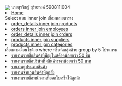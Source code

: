 <img align="center" src="https://sv1.picz.in.th/images/2018/11/14/3UxZbV.jpg">
นายสุรวิชญ์ สุริยะวงค์ 5908111004
<li><a href="https://surawit-suriyawong.000webhostapp.com/Menu02/menu02.php">Home</a></li>
Select แบบ inner join เชื่อมหลายตาราง 
<li><a href="https://surawit-suriyawong.000webhostapp.com/Menu02/join_1.php">order_details inner join products</a></li>
<li><a href="https://surawit-suriyawong.000webhostapp.com/Menu02/join_2.php">orders inner join employees</a></li>
<li><a href="https://surawit-suriyawong.000webhostapp.com/Menu02/join_3.php">order_details inner join orders</a></li>
<li><a href="https://surawit-suriyawong.000webhostapp.com/Menu02/join_4.php">products inner join suppliers</a></li>
<li><a href="https://surawit-suriyawong.000webhostapp.com/Menu02/join_5.php">products inner join categories</a></li>
เลือกตามเงื่อนไขด้วย where หรือจัดกลุ่มด้วย group by 5 โปรแกรม 
<li><a href="https://surawit-suriyawong.000webhostapp.com/Menu02/join_groupby1.php">รายงานรายชื่อสินค้าที่มีอยู่ในสต็อคน้อยกว่า 50 ชิ้น</a></li>
<li><a href="https://surawit-suriyawong.000webhostapp.com/Menu02/join_groupby2.php">รายงานรายชื่อบริษัทที่มสินค้าราคาน้อยกว่า 50 บาท</a></li>
<li><a href="https://surawit-suriyawong.000webhostapp.com/Menu02/join_groupby3.php">รายงานดูประเภทสินค้า</a></li>
<li><a href="https://surawit-suriyawong.000webhostapp.com/Menu02/join_groupby4.php">รายงานจำนวนสินค้าที่ถูกสั่ง</a></li>
<li><a href="https://surawit-suriyawong.000webhostapp.com/Menu02/join_groupby5.php">รายงานรายชื่อพนักงานที่ออกใบเสร็จให้ลูกค้า</a></li>
